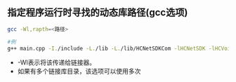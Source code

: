 ## 指定程序运行时寻找的动态库路径(gcc选项)

```bash
gcc -Wl,rapth=<路径>

#例
g++ main.cpp -I./include -L./lib -L./lib/HCNetSDKCom -lHCNetSDK -lHCVoiceTalk -Wl,-rpath=./lib -Wl,-rpath=./lib/lib
```

* -Wl表示将该传递给链接器。
* 如果有多个链接库目录，该选项可以使用多次